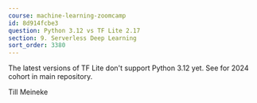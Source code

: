 ```yaml
---
course: machine-learning-zoomcamp
id: 8d914fcbe3
question: Python 3.12 vs TF Lite 2.17
section: 9. Serverless Deep Learning
sort_order: 3380
---
```


The latest versions of TF Lite don't support Python 3.12 yet. See  for 2024 cohort in main repository.

Till Meineke

